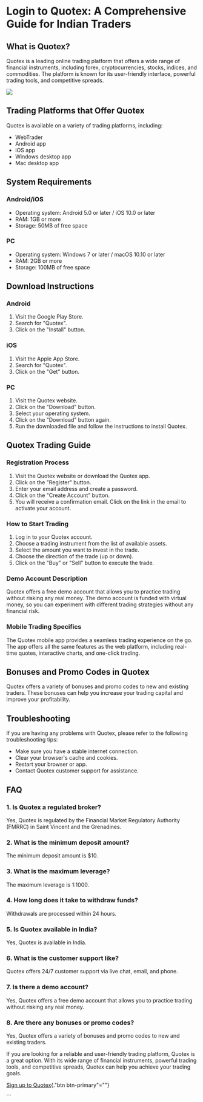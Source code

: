 # Login to Quotex: A Comprehensive Guide for Indian Traders

## What is Quotex?

Quotex is a leading online trading platform that offers a wide range of
financial instruments, including forex, cryptocurrencies, stocks,
indices, and commodities. The platform is known for its user-friendly
interface, powerful trading tools, and competitive spreads.

[![](https://static.quotex.io/files/3_en/300_250.jpg)](https://traff.sbs/brokerqxlid)

## Trading Platforms that Offer Quotex

Quotex is available on a variety of trading platforms, including:

-   WebTrader
-   Android app
-   iOS app
-   Windows desktop app
-   Mac desktop app

## System Requirements

### Android/iOS

-   Operating system: Android 5.0 or later / iOS 10.0 or later
-   RAM: 1GB or more
-   Storage: 50MB of free space

### PC

-   Operating system: Windows 7 or later / macOS 10.10 or later
-   RAM: 2GB or more
-   Storage: 100MB of free space

## Download Instructions

### Android

1.  Visit the Google Play Store.
2.  Search for "Quotex".
3.  Click on the "Install" button.

### iOS

1.  Visit the Apple App Store.
2.  Search for "Quotex".
3.  Click on the "Get" button.

### PC

1.  Visit the Quotex website.
2.  Click on the "Download" button.
3.  Select your operating system.
4.  Click on the "Download" button again.
5.  Run the downloaded file and follow the instructions to install
    Quotex.

## Quotex Trading Guide

### Registration Process

1.  Visit the Quotex website or download the Quotex app.
2.  Click on the "Register" button.
3.  Enter your email address and create a password.
4.  Click on the "Create Account" button.
5.  You will receive a confirmation email. Click on the link in the
    email to activate your account.

### How to Start Trading

1.  Log in to your Quotex account.
2.  Choose a trading instrument from the list of available assets.
3.  Select the amount you want to invest in the trade.
4.  Choose the direction of the trade (up or down).
5.  Click on the "Buy" or "Sell" button to execute the
    trade.

### Demo Account Description

Quotex offers a free demo account that allows you to practice trading
without risking any real money. The demo account is funded with virtual
money, so you can experiment with different trading strategies without
any financial risk.

### Mobile Trading Specifics

The Quotex mobile app provides a seamless trading experience on the go.
The app offers all the same features as the web platform, including
real-time quotes, interactive charts, and one-click trading.

## Bonuses and Promo Codes in Quotex

Quotex offers a variety of bonuses and promo codes to new and existing
traders. These bonuses can help you increase your trading capital and
improve your profitability.

## Troubleshooting

If you are having any problems with Quotex, please refer to the
following troubleshooting tips:

-   Make sure you have a stable internet connection.
-   Clear your browser\'s cache and cookies.
-   Restart your browser or app.
-   Contact Quotex customer support for assistance.

## FAQ

### 1. Is Quotex a regulated broker?

Yes, Quotex is regulated by the Financial Market Regulatory Authority
(FMRRC) in Saint Vincent and the Grenadines.

### 2. What is the minimum deposit amount?

The minimum deposit amount is \$10.

### 3. What is the maximum leverage?

The maximum leverage is 1:1000.

### 4. How long does it take to withdraw funds?

Withdrawals are processed within 24 hours.

### 5. Is Quotex available in India?

Yes, Quotex is available in India.

### 6. What is the customer support like?

Quotex offers 24/7 customer support via live chat, email, and phone.

### 7. Is there a demo account?

Yes, Quotex offers a free demo account that allows you to practice
trading without risking any real money.

### 8. Are there any bonuses or promo codes?

Yes, Quotex offers a variety of bonuses and promo codes to new and
existing traders.

If you are looking for a reliable and user-friendly trading platform,
Quotex is a great option. With its wide range of financial instruments,
powerful trading tools, and competitive spreads, Quotex can help you
achieve your trading goals.

[Sign up to Quotex](\%22https://traff.sbs/brokerqxsignup\%22){."btn
btn-primary"=""}

\`\`\`

